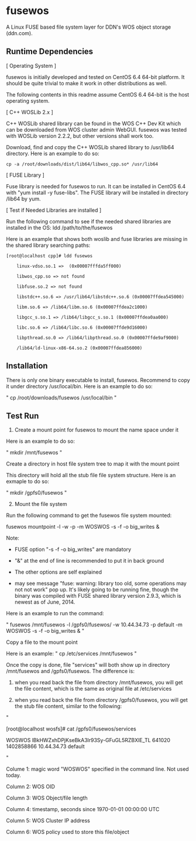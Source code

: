 fusewos
=======

A Linux FUSE based file system layer for DDN's WOS object storage (ddn.com).

Runtime Dependencies
--------------------

[ Operating System ]

fusewos is initially developed and tested on CentOS 6.4 64-bit platform.  It should be quite trivial to make it work in other distributions as well.  

The following contents in this readme assume CentOS 6.4 64-bit is the host operating system.

[ C++ WOSLib 2.x ]

C++ WOSLib shared library can be found in the WOS C++ Dev Kit which can be downloaded from WOS cluster admin WebGUI.  fusewos was tested with WOSLib version 2.2.2, but other versions shall work too.

Download, find and copy the C++ WOSLib shared library to /usr/lib64 directory.  Here is an example to do so:

    cp -a /root/downloads/dist/lib64/libwos_cpp.so* /usr/lib64


[ FUSE Library ]

Fuse library is needed for fusewos to run.  It can be installed in CentOS 6.4 with "yum install -y fuse-libs".  The FUSE library will be installed in directory /lib64 by yum.

[ Test if Needed Libraries are installed ]

Run the following command to see if the needed shared libraries are installed in the OS:
ldd /path/to/the/fusewos

Here is an example that shows both woslib and fuse libraries are missing in the shared library searching paths:

    [root@localhost cpp]# ldd fusewos

        linux-vdso.so.1 =>  (0x00007fffda5ff000)

        libwos_cpp.so => not found

        libfuse.so.2 => not found

        libstdc++.so.6 => /usr/lib64/libstdc++.so.6 (0x00007ffdea545000)

        libm.so.6 => /lib64/libm.so.6 (0x00007ffdea2c1000)

        libgcc_s.so.1 => /lib64/libgcc_s.so.1 (0x00007ffdea0aa000)

        libc.so.6 => /lib64/libc.so.6 (0x00007ffde9d16000)

        libpthread.so.0 => /lib64/libpthread.so.0 (0x00007ffde9af9000)

        /lib64/ld-linux-x86-64.so.2 (0x00007ffdea856000)


Installation
------------
There is only one binary executable to install, fusewos.  Recommend to copy it under directory /usr/local/bin.  Here is an example to do so:

"
cp /root/downloads/fusewos /usr/local/bin
"

Test Run
--------
1. Create a mount point for fusewos to mount the name space under it

Here is an example to do so:

"
mkdir /mnt/fusewos
"

Create a directory in host file system tree to map it with the mount point

This directory will hold all the stub file file system structure.  Here is an exmaple to do so:

"
mkdir /gpfs0/fusewos
"

2. Mount the file system

Run the following command to get the fusewos file system mounted:

fusewos mountpoint -l <local fs stub file directory> -w <WOS Cluster IP address> -p <WOS Policy> -m WOSWOS -s -f -o big_writes &

Note:

   - FUSE option "-s -f -o big_writes" are mandatory

   - "&" at the end of line is recommended to put it in back ground

   - The other options are self explained

   - may see message "fuse: warning: library too old, some operations may not not work" pop up.  It's likely going to be running fine, though the binary was compiled with FUSE shared library version 2.9.3, which is newest as of June, 2014.

Here is an example to run the command:

"
fusewos /mnt/fusewos -l /gpfs0/fusewos/ -w 10.44.34.73 -p default -m WOSWOS -s -f -o big_writes &
"

Copy a file to the mount point

Here is an example:
"
cp /etc/services /mnt/fusewos
"

Once the copy is done, file "services" will both show up in directory /mnt/fusewos and /gpfs0/fusewos.  The difference is:

1. when you read back the file from directory /mnt/fusewos, you will get the file content, which is the same as original file at /etc/services

2. when you read back the file from directory /gpfs0/fusewos, you will get the stub file content, similar to the following:

"

[root@localhost wosfs]# cat /gpfs0/fusewos/services 

WOSWOS lBkHWZxhDPjKseBkA3lr93Sy-GFuGL5RZBXlE_TL 641020 1402858866 10.44.34.73 default

"

Colume 1: magic word "WOSWOS" specified in the command line.  Not used today.

Column 2: WOS OID

Column 3: WOS Object/file length

Column 4: timestamp, seconds since 1970-01-01 00:00:00 UTC

Column 5: WOS Cluster IP address

Column 6: WOS policy used to store this file/object






